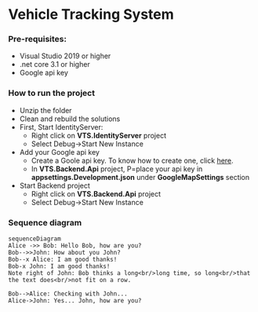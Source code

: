 # Vehicle Tracking System

### Pre-requisites:
- Visual Studio 2019 or higher
- .net core 3.1 or higher
- Google api key

### How to run the project
+ Unzip the folder
+ Clean and rebuild the solutions
+ First, Start IdentityServer:
    * Right click on **VTS.IdentityServer** project
    * Select Debug->Start New Instance
+ Add your Google api key
  * Create a Goole api key. To know how to create one, click [here](https://developers.google.com/maps/documentation/maps-static/get-api-key).
  * In **VTS.Backend.Api** project, P=place your api key in **appsettings.Development.json** under **GoogleMapSettings** section
+ Start Backend project
    * Right click on **VTS.Backend.Api** project
    * Select Debug->Start New Instance

### Sequence diagram


```mermaid
sequenceDiagram
Alice ->> Bob: Hello Bob, how are you?
Bob-->>John: How about you John?
Bob--x Alice: I am good thanks!
Bob-x John: I am good thanks!
Note right of John: Bob thinks a long<br/>long time, so long<br/>that the text does<br/>not fit on a row.

Bob-->Alice: Checking with John...
Alice->John: Yes... John, how are you?
```
